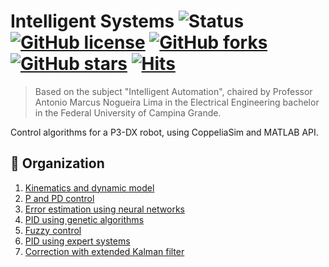 # Intelligent Systems ![Status](https://img.shields.io/static/v1?style=flat&logo=github&label=status&message=finished&color=red) [![GitHub license](https://img.shields.io/github/license/debOliveira/Intelligent-Systems.svg)](https://github.com/debOliveira/Intelligent-Systems/blob/master/LICENSE) [![GitHub forks](https://img.shields.io/github/forks/debOliveira/Intelligent-Systems.svg?style=social&label=Fork&maxAge=2592000)](https://GitHub.com/debOliveira/Intelligent-Systems/network/) [![GitHub stars](https://img.shields.io/github/stars/debOliveira/Intelligent-Systems.svg?style=social&label=Star&maxAge=2592000)](https://GitHub.com/debOliveira/Intelligent-Systems/stargazers/) [![Hits](https://hits.seeyoufarm.com/api/count/incr/badge.svg?url=https%3A%2F%2Fgithub.com%2FdebOliveira%2FIntelligent-Systems&count_bg=%2379C83D&title_bg=%23555555&icon=&icon_color=%23E7E7E7&title=hits&edge_flat=false)](https://hits.seeyoufarm.com)

> Based on the subject "Intelligent Automation", chaired by Professor Antonio Marcus Nogueira Lima in the Electrical Engineering bachelor in the Federal University of Campina Grande.


Control algorithms for a P3-DX robot, using CoppeliaSim and MATLAB API.

## :file_folder: Organization

1. [Kinematics and dynamic model](1_modeling/) 
2. [P and PD control](2_control_law/)
3. [Error estimation using neural networks](3_error_estimation/)
4. [PID using genetic algorithms](4_tuning_genetic/)
5. [Fuzzy control](5_fuzzy_control/)
6. [PID using expert systems](6_tuning_expert/)
7. [Correction with extended Kalman filter](7_EKF/)

